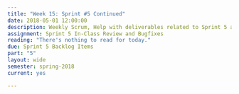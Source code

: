 ```yaml
---
title: "Week 15: Sprint #5 Continued"
date: 2018-05-01 12:00:00
description: Weekly Scrum, Help with deliverables related to Sprint 5 and overall bug fixes
assignment: Sprint 5 In-Class Review and Bugfixes
reading: "There's nothing to read for today."
due: Sprint 5 Backlog Items
part: "5"
layout: wide
semester: spring-2018
current: yes

---
```

